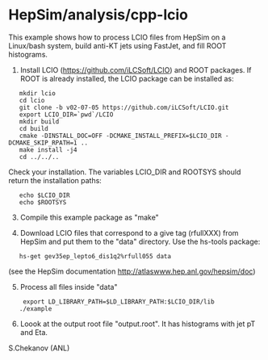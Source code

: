 # HepSim/analysis/cpp-lcio 

This example shows how to process LCIO files from HepSim on a Linux/bash system, build anti-KT jets using FastJet, and fill ROOT histograms. 

 1. Install LCIO (https://github.com/iLCSoft/LCIO) and ROOT packages. If ROOT is already installed, the LCIO package can be installed as: 

```
   mkdir lcio
   cd lcio
   git clone -b v02-07-05 https://github.com/iLCSoft/LCIO.git
   export LCIO_DIR=`pwd`/LCIO 
   mkdir build
   cd build
   cmake -DINSTALL_DOC=OFF -DCMAKE_INSTALL_PREFIX=$LCIO_DIR -DCMAKE_SKIP_RPATH=1 ..
   make install -j4
   cd ../../.. 
```

Check your installation. The variables LCIO_DIR and ROOTSYS should return the installation paths: 

```
   echo $LCIO_DIR
   echo $ROOTSYS
```

 3. Compile this example package as "make" 
 
 4. Download LCIO files that correspond to a give tag (rfullXXX) from HepSim and put them to the "data" directory. Use the hs-tools package: 

```   
   hs-get gev35ep_lepto6_dis1q2%rfull055 data
```

  (see the HepSim documentation http://atlaswww.hep.anl.gov/hepsim/doc)

 5. Process all files inside "data"

```
    export LD_LIBRARY_PATH=$LD_LIBRARY_PATH:$LCIO_DIR/lib
   ./example
```

 6. Loook at the output root file "output.root". It has histograms with jet pT and Eta.  


S.Chekanov (ANL) 
